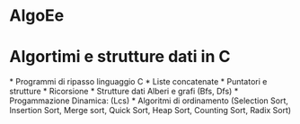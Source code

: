 # AlgoEe

<h1> Algortimi e strutture dati in C </h1>
* Programmi di ripasso linguaggio C
* Liste concatenate
* Puntatori e strutture
* Ricorsione
* Strutture dati Alberi e grafi (Bfs, Dfs)
* Progammazione Dinamica: (Lcs)
* Algoritmi di ordinamento (Selection Sort, Insertion Sort, Merge sort, Quick Sort, Heap Sort, Counting Sort, Radix Sort)
